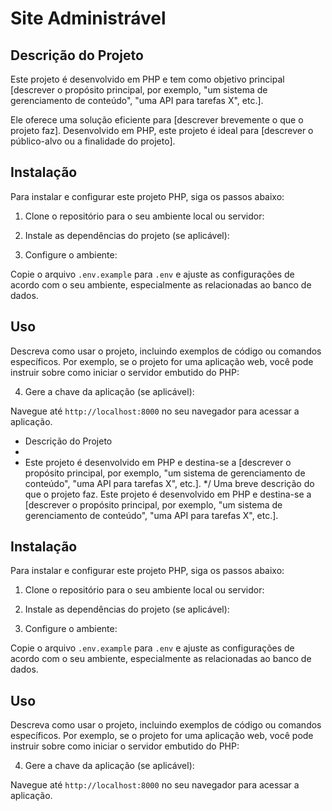# Site Administrável


## Descrição do Projeto

Este projeto é desenvolvido em PHP e tem como objetivo principal [descrever o propósito principal, por exemplo, "um sistema de gerenciamento de conteúdo", "uma API para tarefas X", etc.].

Ele oferece uma solução eficiente para [descrever brevemente o que o projeto faz]. Desenvolvido em PHP, este projeto é ideal para [descrever o público-alvo ou a finalidade do projeto].

## Instalação

Para instalar e configurar este projeto PHP, siga os passos abaixo:

1. Clone o repositório para o seu ambiente local ou servidor:

2. Instale as dependências do projeto (se aplicável):

3. Configure o ambiente:

Copie o arquivo `.env.example` para `.env` e ajuste as configurações de acordo com o seu ambiente, especialmente as relacionadas ao banco de dados.

## Uso

Descreva como usar o projeto, incluindo exemplos de código ou comandos específicos. Por exemplo, se o projeto for uma aplicação web, você pode instruir sobre como iniciar o servidor embutido do PHP:

4. Gere a chave da aplicação (se aplicável):

Navegue até `http://localhost:8000` no seu navegador para acessar a aplicação.
























 * Descrição do Projeto
 * 
 * Este projeto é desenvolvido em PHP e destina-se a [descrever o propósito principal, por exemplo, "um sistema de gerenciamento de conteúdo", "uma API para tarefas X", etc.].
 */
Uma breve descrição do que o projeto faz. Este projeto é desenvolvido em PHP e destina-se a [descrever o propósito principal, por exemplo, "um sistema de gerenciamento de conteúdo", "uma API para tarefas X", etc.].

## Instalação

Para instalar e configurar este projeto PHP, siga os passos abaixo:

1. Clone o repositório para o seu ambiente local ou servidor:

2. Instale as dependências do projeto (se aplicável):

3. Configure o ambiente:

Copie o arquivo `.env.example` para `.env` e ajuste as configurações de acordo com o seu ambiente, especialmente as relacionadas ao banco de dados.

## Uso

Descreva como usar o projeto, incluindo exemplos de código ou comandos específicos. Por exemplo, se o projeto for uma aplicação web, você pode instruir sobre como iniciar o servidor embutido do PHP:

4. Gere a chave da aplicação (se aplicável):

Navegue até `http://localhost:8000` no seu navegador para acessar a aplicação.

